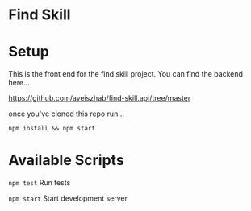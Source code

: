 # Find Skill

# Setup

This is the front end for the find skill project. You can find the backend here...

https://github.com/aveiszhab/find-skill.api/tree/master

once you've cloned this repo run...

```npm install && npm start```

# Available Scripts

```npm test```
Run tests

```npm start```
Start development server
